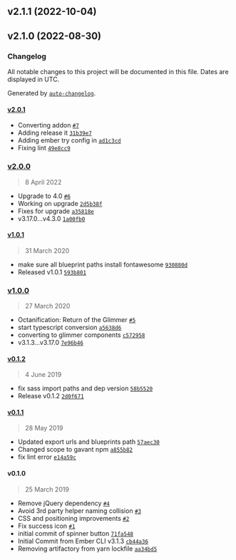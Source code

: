 ## v2.1.1 (2022-10-04)

## v2.1.0 (2022-08-30)

### Changelog

All notable changes to this project will be documented in this file. Dates are displayed in UTC.

Generated by [`auto-changelog`](https://github.com/CookPete/auto-changelog).

#### [v2.0.1](https://github.com/Gavant/gavant-ember-button-spinner/compare/v2.0.0...v2.0.1)

- Converting addon [`#7`](https://github.com/Gavant/gavant-ember-button-spinner/pull/7)
- Adding release it [`31b39e7`](https://github.com/Gavant/gavant-ember-button-spinner/commit/31b39e7141310fa74137d85e9663736dcd2f1be9)
- Adding ember try config in [`ad1c3cd`](https://github.com/Gavant/gavant-ember-button-spinner/commit/ad1c3cd4a26262fb9598af60f7686ca8c424c89c)
- Fixing lint [`49e8cc9`](https://github.com/Gavant/gavant-ember-button-spinner/commit/49e8cc9f0bd898e4ee123a8454fab44fb85d0859)

### [v2.0.0](https://github.com/Gavant/gavant-ember-button-spinner/compare/v1.0.1...v2.0.0)

> 8 April 2022

- Upgrade to 4.0 [`#6`](https://github.com/Gavant/gavant-ember-button-spinner/pull/6)
- Working on upgrade [`2d5b38f`](https://github.com/Gavant/gavant-ember-button-spinner/commit/2d5b38fe63592c7c2c05c6639d30fc1f0972fa13)
- Fixes for upgrade [`a35818e`](https://github.com/Gavant/gavant-ember-button-spinner/commit/a35818e62092dd8e7d0578eb6131284110997694)
- v3.17.0...v4.3.0 [`1a00fb0`](https://github.com/Gavant/gavant-ember-button-spinner/commit/1a00fb085aec588a8700e95735080d7ad759d7e9)

#### [v1.0.1](https://github.com/Gavant/gavant-ember-button-spinner/compare/v1.0.0...v1.0.1)

> 31 March 2020

- make sure all blueprint paths install fontawesome [`930880d`](https://github.com/Gavant/gavant-ember-button-spinner/commit/930880d76f4c5269068d31afd7c827de71cc3b54)
- Released v1.0.1 [`593b801`](https://github.com/Gavant/gavant-ember-button-spinner/commit/593b801f697fce30d7767474b79da18916eea6aa)

### [v1.0.0](https://github.com/Gavant/gavant-ember-button-spinner/compare/v0.1.2...v1.0.0)

> 27 March 2020

- Octanification: Return of the Glimmer [`#5`](https://github.com/Gavant/gavant-ember-button-spinner/pull/5)
- start typescript conversion [`a5638d6`](https://github.com/Gavant/gavant-ember-button-spinner/commit/a5638d6c22874f8808352d0d52b551e73d581499)
- converting to glimmer components [`c572958`](https://github.com/Gavant/gavant-ember-button-spinner/commit/c5729582064b51b3d389a559b48ff328b5741c4e)
- v3.1.3...v3.17.0 [`7e96b46`](https://github.com/Gavant/gavant-ember-button-spinner/commit/7e96b467a76c368ada9cb05f071e39bfd031e4d2)

#### [v0.1.2](https://github.com/Gavant/gavant-ember-button-spinner/compare/v0.1.1...v0.1.2)

> 4 June 2019

- fix sass import paths and dep version [`58b5520`](https://github.com/Gavant/gavant-ember-button-spinner/commit/58b55202395555bc4fff669dc001ef350672d91e)
- Release v0.1.2 [`2d0f671`](https://github.com/Gavant/gavant-ember-button-spinner/commit/2d0f671a4d0b25c486c60c0b5dc851e1c7ad044a)

#### [v0.1.1](https://github.com/Gavant/gavant-ember-button-spinner/compare/v0.1.0...v0.1.1)

> 28 May 2019

- Updated export urls and blueprints path [`57aec30`](https://github.com/Gavant/gavant-ember-button-spinner/commit/57aec3070802b92e9b96906e55b750602413e4a9)
- Changed scope to gavant npm [`a855b82`](https://github.com/Gavant/gavant-ember-button-spinner/commit/a855b82f87b630e61d4763622192b848613fdeb2)
- fix lint error [`e14a59c`](https://github.com/Gavant/gavant-ember-button-spinner/commit/e14a59c8a70d797ebe5d53692f239bb9a5a92b25)

#### v0.1.0

> 25 March 2019

- Remove jQuery dependency [`#4`](https://github.com/Gavant/gavant-ember-button-spinner/pull/4)
- Avoid 3rd party helper naming collision [`#3`](https://github.com/Gavant/gavant-ember-button-spinner/pull/3)
- CSS and positioning improvements [`#2`](https://github.com/Gavant/gavant-ember-button-spinner/pull/2)
- Fix success icon [`#1`](https://github.com/Gavant/gavant-ember-button-spinner/pull/1)
- initial commit of spinner button [`71fa548`](https://github.com/Gavant/gavant-ember-button-spinner/commit/71fa548e0bf2e5afcd5d2e3d74b4fb1b4509b62e)
- Initial Commit from Ember CLI v3.1.3 [`cb44a36`](https://github.com/Gavant/gavant-ember-button-spinner/commit/cb44a36d29824ad7efab70ef36ec99165bcff255)
- Removing artifactory from yarn lockfile [`aa34bd5`](https://github.com/Gavant/gavant-ember-button-spinner/commit/aa34bd5833b2b176981379123785f99ffc1d5447)
